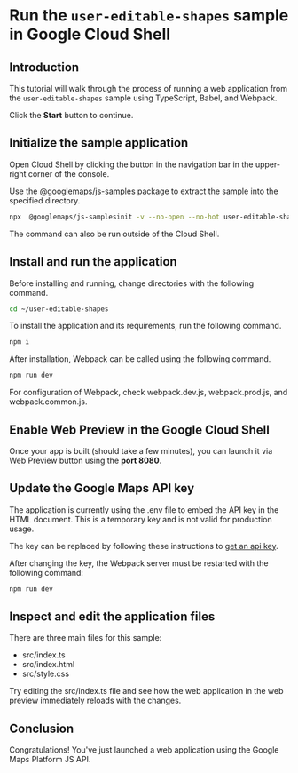 # Run the `user-editable-shapes` sample in Google Cloud Shell

<walkthrough-tutorial-duration duration="10"/>

## Introduction

This tutorial will walk through the process of running a web application from
the `user-editable-shapes` sample using TypeScript, Babel, and Webpack.

Click the **Start** button to continue.

## Initialize the sample application

Open Cloud Shell by clicking the
<walkthrough-cloud-shell-icon></walkthrough-cloud-shell-icon> button in the
navigation bar in the upper-right corner of the console.

Use the [@googlemaps/js-samples](https://www.npmjs.com/package/@googlemaps/js-samples) package to 
extract the sample into the specified directory.

```bash
npx  @googlemaps/js-samplesinit -v --no-open --no-hot user-editable-shapes ~/user-editable-shapes
```

The command can also be run outside of the Cloud Shell.

## Install and run the application

Before installing and running, change directories with the following command.

```bash
cd ~/user-editable-shapes
```

To install the application and its requirements, run the following command.

```bash
npm i
```

After installation, Webpack can be called using the following command.

```bash
npm run dev
```

For configuration of Webpack, check
<walkthrough-editor-open-file filePath="user-editable-shapes/webpack.dev.js">webpack.dev.js</walkthrough-editor-open-file>,
<walkthrough-editor-open-file filePath="user-editable-shapes/webpack.prod.js">webpack.prod.js</walkthrough-editor-open-file>,
and
<walkthrough-editor-open-file filePath="user-editable-shapes/webpack.common.js">webpack.common.js</walkthrough-editor-open-file>.

## Enable Web Preview in the Google Cloud Shell

Once your app is built (should take a few minutes), you can launch it via
<walkthrough-spotlight-pointer target="cloudshell" spotlightId="devshell-web-preview-button">Web
Preview button</walkthrough-spotlight-pointer> using the **port 8080**.

## Update the Google Maps API key

The application is currently using the
<walkthrough-editor-open-file filePath="user-editable-shapes/.env">.env</walkthrough-editor-open-file>
file to embed the API key in the HTML document. This is a temporary key and is
not valid for production usage.

The key can be replaced by following these instructions to
[get an api key](https://developers.google.com/maps/documentation/javascript/get-api-key).

After changing the key, the Webpack server must be restarted with the following
command:

```bash
npm run dev
```

## Inspect and edit the application files

There are three main files for this sample:

*   <walkthrough-editor-open-file filePath="user-editable-shapes/src/index.ts">src/index.ts</walkthrough-editor-open-file>
*   <walkthrough-editor-open-file filePath="user-editable-shapes/src/index.html">src/index.html</walkthrough-editor-open-file>
*   <walkthrough-editor-open-file filePath="user-editable-shapes/src/style.css">src/style.css</walkthrough-editor-open-file>

Try editing the <walkthrough-editor-open-file filePath="user-editable-shapes/src/index.ts">src/index.ts</walkthrough-editor-open-file> file and see how the web application in the web preview immediately reloads with the changes.

## Conclusion

<walkthrough-conclusion-trophy></walkthrough-conclusion-trophy>

Congratulations! You've just launched a web application using the Google Maps
Platform JS API.

